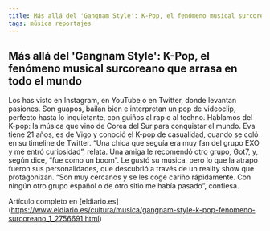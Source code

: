 ```yaml
---
title: Más allá del 'Gangnam Style': K-Pop, el fenómeno musical surcoreano que arrasa en todo el mundo
tags: música reportajes
---
```

## Más allá del 'Gangnam Style': K-Pop, el fenómeno musical surcoreano que arrasa en todo el mundo

Los has visto en Instagram, en YouTube o en Twitter, donde levantan pasiones. Son guapos, bailan bien e interpretan un pop de videoclip, perfecto hasta lo inquietante, con guiños al rap o al techno. Hablamos del K-pop: la música que vino de Corea del Sur para conquistar el mundo.
Eva tiene 21 años, es de Vigo y conoció el K-pop de casualidad, cuando se coló en su timeline de Twitter. “Una chica que seguía era muy fan del grupo EXO y me entró curiosidad”, relata. Una amiga le recomendó otro grupo, Got7, y, según dice, “fue como un boom”. Le gustó su música, pero lo que la atrapó fueron sus personalidades, que descubrió a través de un reality show que protagonizan. “Son muy cercanos y se les coge cariño rápidamente. Con ningún otro grupo español o de otro sitio me había pasado”, confiesa.

Artículo completo en  [eldiario.es] (https://www.eldiario.es/cultura/musica/gangnam-style-k-pop-fenomeno-surcoreano_1_2756691.html)
